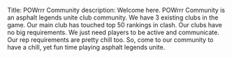Title: POWrrr Community
description: Welcome here. POWrrr Community is an asphalt legends unite club community. We have 3 existing clubs in the game. Our main club has touched top 50 rankings in clash. Our clubs have no big requirements. We just need players to be active and communicate. Our rep requirements are pretty chill too. So, come to our community to have a chill, yet fun time playing asphalt legends unite.

